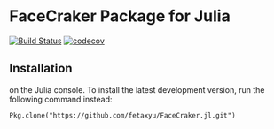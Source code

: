 # FaceCraker Package for Julia
[![Build Status](https://travis-ci.org/fetaxyu/FaceCracker.jl.svg?branch=master)](https://travis-ci.org/fetaxyu/FaceCracker.jl/builds/470319497)
[![codecov](https://codecov.io/gh/fetaxyu/FaceCracker.jl/branch/master/graph/badge.svg)](https://codecov.io/gh/fetaxyu/FaceCracker.jl)

## Installation
on the Julia console. To install the latest development version, run the following command instead:
```julia-repl
Pkg.clone("https://github.com/fetaxyu/FaceCraker.jl.git")
```